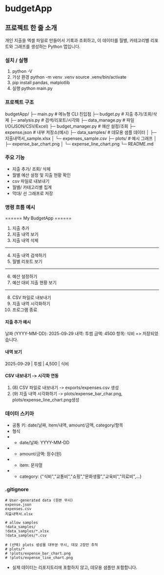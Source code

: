 # budgetApp

## 프로젝트 한 줄 소개

개인 지출을 엑셀 파일로 만들어서 기록과 조회하고, 
이 데이터를 월별, 카테고리별 리포트와 그래프를 생성하는 Python 앱입니다.


### 설치 / 실행 
1. python -V
2. 가상 환경 
   python -m venv .venv
   source .venv/bin/activate
3. pip install pandas, matplotlib
4. 실행
   python main.py



### 프로젝트 구조
budgetApp/
├─ main.py                 # 메뉴형 CLI 진입점
├─ budget.py               # 지출 추가/조회/삭제
├─ analysis.py             # 검색/리포트/시각화
├─ data_manage.py          # 파일 I/O(JSON/CSV/Excel)
├─ budget_manager.py       # 예산 설정/조회
├─ expense.json            # 내부 저장소(예시)
├─ data_samples/           # 데모용 샘플 데이터 
│  ├─ 지출내역서_sample.xlsx
│  └─ expenses_sample.csv
├─ plots/                  # 예시 그래프 
│  ├─ expense_bar_chart.png
│  └─ expense_line_chart.png
└─ README.md





### 주요 기능

- 지출 추가/ 조회/ 삭제
- 월별 예산 설정 및 지출 현황 확인
- csv 파일로 내보내기
- 월별/ 카테고리별 집계
- 막대/ 선 그래프로 저장
  
### 명령 흐름 예시 
====== My BudgetApp ======
1. 지출 추가
2. 지출 내역 보기
3. 지출 내역 삭제
--------------------------
4. 지출 내역 검색하기
5. 월별 리포트 보기
--------------------------
6. 예산 설정하기
7. 예산 대비 지출 현황 보기
--------------------------
8. CSV 파일로 내보내기
9. 지출 내역 시각화하기
10. 프로그램 종료


#### 지출 추가 예시
날짜 (YYYY-MM-DD): 2025-09-29
내역: 투썸
금액: 4500
항목: 식비
=> 저장되었습니다.

#### 내역 보기
2025-09-29 | 투썸 |   4,500 | 식비


#### CSV 내보내기 -> 시각화 연동
1. (8) CSV 파일로 내보내기 -> exports/expenses.csv 생성
2. (9) 지출 내역 시각화하기 -> plots/expense_bar_char.png, plots/expense_line_chart.png생성




### 데이터 스키마
- 공통 키: date/날짜, item/내역, amount/금액, category/항목
- 형식
- - date/날짜: YYYY-MM-DD
- - amount/금액: 정수(원)
- - item: 문자열
- - category: {"식비","교통비","쇼핑","문화생활","교육비","의료비",...}


### .gitignore
    # User-generated data (원본 무시)
    expense.json
    expenses.csv
    지출내역서.xlsx

    # allow samples
    !data_samples/
    !data_samples/*.xlsx
    !data_samples/*.csv

    # (선택) plots 생성물 대부분 무시, 데모 2장만 추적
    # plots/*
    # !plots/expense_bar_chart.png
    # !plots/expense_line_chart.png
  - 실제 데이터는 리포지토리에 포함하지 않고, 데모용 샘플만 포함합니다.


